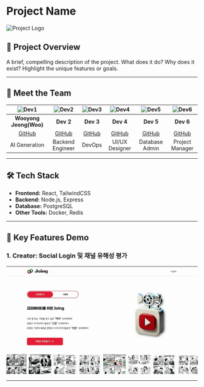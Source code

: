 # Project Name

![Project Logo](link-to-logo-image)

## 🚀 Project Overview
A brief, compelling description of the project. What does it do? Why does it exist? Highlight the unique features or goals.

---

## 👥 Meet the Team

| ![Dev1](https://github.com/jwywoo.png?size=100) | ![Dev2](https://github.com/username2.png?size=100) | ![Dev3](https://github.com/username3.png?size=100) | ![Dev4](https://github.com/username4.png?size=100) | ![Dev5](https://github.com/username5.png?size=100) | ![Dev6](https://github.com/username6.png?size=100) |
|:-------------------------------------------------:|:-------------------------------------------------:|:-------------------------------------------------:|:-------------------------------------------------:|:-------------------------------------------------:|:-------------------------------------------------:|
| **Wooyong Jeong(Woo)**                                         | **Dev 2**                                         | **Dev 3**                                         | **Dev 4**                                         | **Dev 5**                                         | **Dev 6**                                         |
| [GitHub](https://github.com/jwywoo)            | [GitHub](https://github.com/username2)            | [GitHub](https://github.com/username3)            | [GitHub](https://github.com/username4)            | [GitHub](https://github.com/username5)            | [GitHub](https://github.com/username6)            |
| AI Generation                                 | Backend Engineer                                  | DevOps                                            | UI/UX Designer                                    | Database Admin                                    | Project Manager                                   |

---

## 🛠️ Tech Stack

- **Frontend:** React, TailwindCSS
- **Backend:** Node.js, Express
- **Database:** PostgreSQL
- **Other Tools:** Docker, Redis

---

## 📸 Key Features Demo

### 1. Creator: Social Login 및 채널 유해성 평가

![Creator Social Login & Validation](/static/gifs/ezgif.com-video-to-webp-converter.webp)

---
